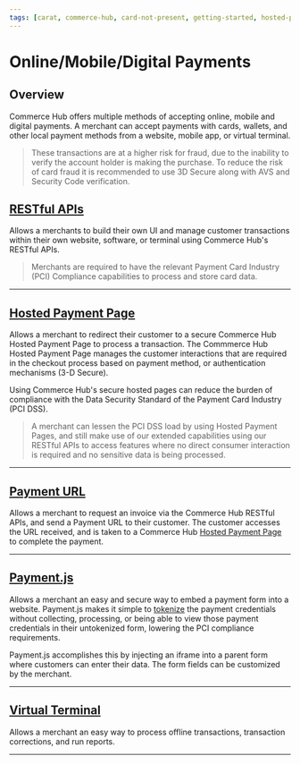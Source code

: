 ```yaml
---
tags: [carat, commerce-hub, card-not-present, getting-started, hosted-payment-page]
---
```


# Online/Mobile/Digital Payments

## Overview

Commerce Hub offers multiple methods of accepting online, mobile and digital payments. A merchant can accept payments with cards, wallets, and other local payment methods from a website, mobile app, or virtual terminal.

<!-- theme: warning -->
> These transactions are at a higher risk for fraud, due to the inability to verify the account holder is making the purchase. To reduce the risk of card fraud it is recommended to use 3D Secure along with AVS and Security Code verification.

## [RESTful APIs](?path=docs/Resources/API-Documents/Use-Our-APIs.md)

Allows a merchants to build their own UI and manage customer transactions within their own website, software, or terminal using Commerce Hub's RESTful APIs.

<!-- theme: warning -->
> Merchants are required to have the relevant Payment Card Industry (PCI) Compliance capabilities to process and store card data.

---

## [Hosted Payment Page](?path=docs/Online-Mobile-Digital/Hosted-Payment-Page/Hosted-Payment-Page.md)

Allows a merchant to redirect their customer to a secure Commerce Hub Hosted Payment Page to process a transaction. The Commmerce Hub Hosted Payment Page manages the customer interactions that are required in the checkout process based on payment method, or authentication mechanisms (3-D Secure).

Using Commerce Hub's secure hosted pages can reduce the burden of compliance with the Data Security Standard of the Payment Card Industry (PCI DSS).

<!-- theme: info -->
>A merchant can lessen the PCI DSS load by using Hosted Payment Pages, and still make use of our extended capabilities using our RESTful APIs to access features where no direct consumer interaction is required and no sensitive data is being processed.

---

## [Payment URL](?path=docs/Online-Mobile-Digital/Payment-URL/Payment-URL.md)

Allows a merchant to request an invoice via the Commerce Hub RESTful APIs, and send a Payment URL to their customer. The customer accesses the URL received, and is taken to a Commerce Hub [Hosted Payment Page](#hosted-payment-page) to complete the payment.

---

## [Payment.js](?path=docs/Online-Mobile-Digital/Payment-JS/Payment-JS.md)

Allows a merchant an easy and secure way to embed a payment form into a website. Payment.js makes it simple to [tokenize](../../Transactions/Payment-Token.md) the payment credentials without collecting, processing, or being able to view those payment credentials in their untokenized form, lowering the PCI compliance requirements.

Payment.js accomplishes this by injecting an iframe into a parent form where customers can enter their data. The form fields can be customized by the merchant.

---

## [Virtual Terminal](?path=docs/Online-Mobile-Digital/Virtual-Terminal/Virtual-Terminal.md)

Allows a merchant an easy way to process offline transactions, transaction corrections, and run reports.

---